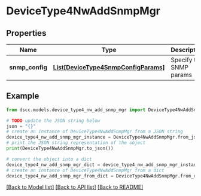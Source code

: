 # DeviceType4NwAddSnmpMgr


## Properties

Name | Type | Description | Notes
------------ | ------------- | ------------- | -------------
**snmp_config** | [**List[DeviceType4SnmpConfigParams]**](DeviceType4SnmpConfigParams.md) | Specify the SNMP params | [optional] 

## Example

```python
from dscc.models.device_type4_nw_add_snmp_mgr import DeviceType4NwAddSnmpMgr

# TODO update the JSON string below
json = "{}"
# create an instance of DeviceType4NwAddSnmpMgr from a JSON string
device_type4_nw_add_snmp_mgr_instance = DeviceType4NwAddSnmpMgr.from_json(json)
# print the JSON string representation of the object
print(DeviceType4NwAddSnmpMgr.to_json())

# convert the object into a dict
device_type4_nw_add_snmp_mgr_dict = device_type4_nw_add_snmp_mgr_instance.to_dict()
# create an instance of DeviceType4NwAddSnmpMgr from a dict
device_type4_nw_add_snmp_mgr_from_dict = DeviceType4NwAddSnmpMgr.from_dict(device_type4_nw_add_snmp_mgr_dict)
```
[[Back to Model list]](../README.md#documentation-for-models) [[Back to API list]](../README.md#documentation-for-api-endpoints) [[Back to README]](../README.md)


